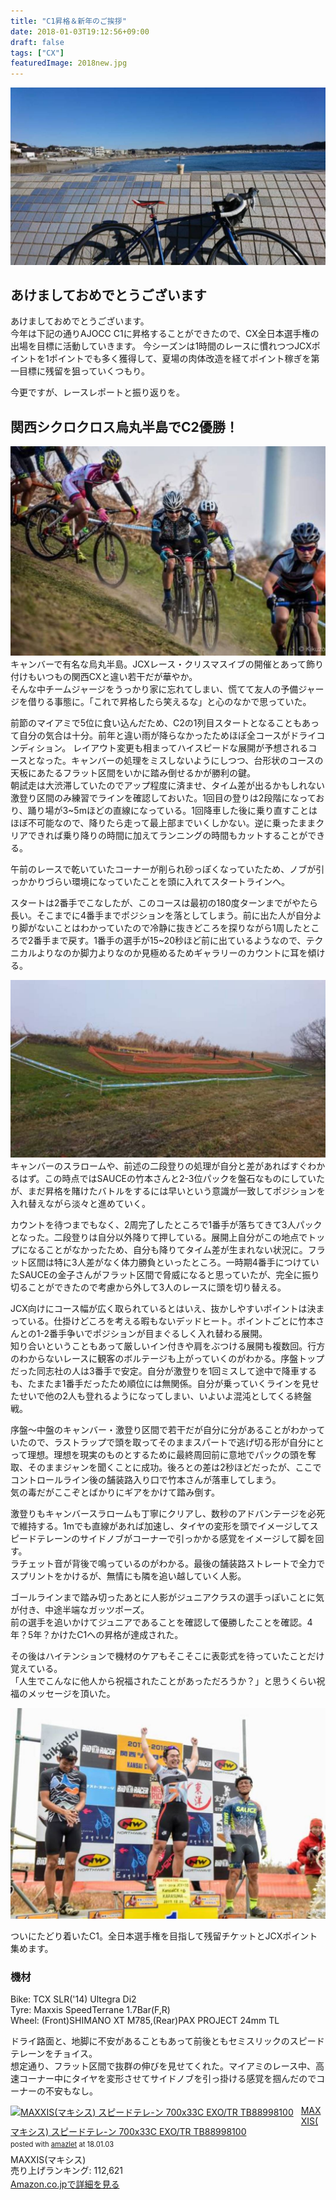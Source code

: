 ```yaml
---
title: "C1昇格＆新年のご挨拶"
date: 2018-01-03T19:12:56+09:00
draft: false
tags: ["CX"]
featuredImage: 2018new.jpg
---
```

![image](2018new.jpg)
## あけましておめでとうございます
あけましておめでとうございます。\
今年は下記の通りAJOCC C1に昇格することができたので、CX全日本選手権の出場を目標に活動していきます。
今シーズンは1時間のレースに慣れつつJCXポイントを1ポイントでも多く獲得して、夏場の肉体改造を経てポイント稼ぎを第一目標に残留を狙っていくつもり。

今更ですが、レースレポートと振り返りを。

## 関西シクロクロス烏丸半島でC2優勝！
![image](17karasuma.jpg)
キャンバーで有名な烏丸半島。JCXレース・クリスマスイブの開催とあって飾り付けもいつもの関西CXと違い若干だが華やか。\
そんな中チームジャージをうっかり家に忘れてしまい、慌てて友人の予備ジャージを借りる事態に。「これで昇格したら笑えるな」と心のなかで思っていた。

前節のマイアミで5位に食い込んだため、C2の1列目スタートとなることもあって自分の気合は十分。前年と違い雨が降らなかったためほぼ全コースがドライコンディション。
レイアウト変更も相まってハイスピードな展開が予想されるコースとなった。キャンバーの処理をミスしないようにしつつ、台形状のコースの天板にあたるフラット区間をいかに踏み倒せるかが勝利の鍵。\
朝試走は大渋滞していたのでアップ程度に済ませ、タイム差が出るかもしれない激登り区間のみ練習でラインを確認しておいた。1回目の登りは2段階になっており、踊り場が3~5mほどの直線になっている。1回降車した後に乗り直すことはほぼ不可能なので、降りたら走って最上部までいくしかない。逆に乗ったままクリアできれば乗り降りの時間に加えてランニングの時間もカットすることができる。

午前のレースで乾いていたコーナーが削られ砂っぽくなっていたため、ノブが引っかかりづらい環境になっていたことを頭に入れてスタートラインへ。

スタートは2番手でこなしたが、このコースは最初の180度ターンまでがやたら長い。そこまでに4番手までポジションを落としてしまう。前に出た人が自分より脚がないことはわかっていたので冷静に抜きどころを探りながら1周したところで2番手まで戻す。1番手の選手が15~20秒ほど前に出ているようなので、テクニカルよりなのか脚力よりなのか見極めるためギャラリーのカウントに耳を傾ける。

![image](17karasuma2.jpg)
キャンバーのスラロームや、前述の二段登りの処理が自分と差があればすぐわかるはず。この時点ではSAUCEの竹本さんと2-3位パックを盤石なものにしていたが、まだ昇格を賭けたバトルをするには早いという意識が一致してポジションを入れ替えながら淡々と進めていく。

カウントを待つまでもなく、2周完了したところで1番手が落ちてきて3人パックとなった。二段登りは自分以外降りて押している。展開上自分がこの地点でトップになることがなかったため、自分も降りてタイム差が生まれない状況に。フラット区間は特に3人差がなく体力勝負といったところ。一時期4番手につけていたSAUCEの金子さんがフラット区間で脅威になると思っていたが、完全に振り切ることができたので考慮から外して3人のレースに頭を切り替える。

JCX向けにコース幅が広く取られているとはいえ、抜かしやすいポイントは決まっている。仕掛けどころを考える暇もないデッドヒート。ポイントごとに竹本さんとの1-2番手争いでポジションが目まぐるしく入れ替わる展開。\
知り合いということもあって厳しいイン付きや肩をぶつける展開も複数回。行方のわからないレースに観客のボルテージも上がっていくのがわかる。序盤トップだった同志社の人は3番手で安定。自分が激登りを1回ミスして途中で降車するも、たまたま1番手だったため順位には無関係。自分が乗っていくラインを見せたせいで他の2人も登れるようになってしまい、いよいよ混沌としてくる終盤戦。

序盤～中盤のキャンバー・激登り区間で若干だが自分に分があることがわかっていたので、ラストラップで頭を取ってそのままスパートで逃げ切る形が自分にとって理想。理想を現実のものとするために最終周回前に意地でパックの頭を奪取、そのままジャンを聞くことに成功。後ろとの差は2秒ほどだったが、ここでコントロールライン後の舗装路入り口で竹本さんが落車してしまう。\
気の毒だがここぞとばかりにギアをかけて踏み倒す。

激登りもキャンバースラロームも丁寧にクリアし、数秒のアドバンテージを必死で維持する。1mでも直線があれば加速し、タイヤの変形を頭でイメージしてスピードテレーンのサイドノブがコーナーで引っかかる感覚をイメージして脚を回す。\
ラチェット音が背後で鳴っているのがわかる。最後の舗装路ストレートで全力でスプリントをかけるが、無情にも隣を追い越していく人影。

ゴールラインまで踏み切ったあとに人影がジュニアクラスの選手っぽいことに気が付き、中途半端なガッツポーズ。\
前の選手を追いかけてジュニアであることを確認して優勝したことを確認。4年？5年？かけたC1への昇格が達成された。

その後はハイテンションで機材のケアもそこそこに表彰式を待っていたことだけ覚えている。\
「人生でこんなに他人から祝福されたことがあっただろうか？」と思うくらい祝福のメッセージを頂いた。

![image](c1up.jpg)

ついにたどり着いたC1。全日本選手権を目指して残留チケットとJCXポイント集めます。

### 機材
Bike: TCX SLR('14) Ultegra Di2\
Tyre: Maxxis SpeedTerrane 1.7Bar(F,R)\
Wheel: (Front)SHIMANO XT M785,(Rear)PAX PROJECT 24mm TL

ドライ路面と、地脚に不安があることもあって前後ともセミスリックのスピードテレーンをチョイス。\
想定通り、フラット区間で抜群の伸びを見せてくれた。マイアミのレース中、高速コーナー中にタイヤを変形させてサイドノブを引っ掛ける感覚を掴んだのでコーナーの不安もなし。




<div class="amazlet-box" style="margin-bottom:0px;"><div class="amazlet-image" style="float:left;margin:0px 12px 1px 0px;"><a href="http://www.amazon.co.jp/exec/obidos/ASIN/B01M8LR2G6/gensobunya-22/ref=nosim/" name="amazletlink" target="_blank"><img src="https://images-fe.ssl-images-amazon.com/images/I/51ZqOgIJixL._SL160_.jpg" alt="MAXXIS(マキシス) スピードテレ-ン 700x33C EXO/TR TB88998100" style="border: none;" /></a></div><div class="amazlet-info" style="line-height:120%; margin-bottom: 10px"><div class="amazlet-name" style="margin-bottom:10px;line-height:120%"><a href="http://www.amazon.co.jp/exec/obidos/ASIN/B01M8LR2G6/gensobunya-22/ref=nosim/" name="amazletlink" target="_blank">MAXXIS(マキシス) スピードテレ-ン 700x33C EXO/TR TB88998100</a><div class="amazlet-powered-date" style="font-size:80%;margin-top:5px;line-height:120%">posted with <a href="http://www.amazlet.com/" title="amazlet" target="_blank">amazlet</a> at 18.01.03</div></div><div class="amazlet-detail">MAXXIS(マキシス) <br />売り上げランキング: 112,621<br /></div><div class="amazlet-sub-info" style="float: left;"><div class="amazlet-link" style="margin-top: 5px"><a href="http://www.amazon.co.jp/exec/obidos/ASIN/B01M8LR2G6/gensobunya-22/ref=nosim/" name="amazletlink" target="_blank">Amazon.co.jpで詳細を見る</a></div></div></div><div class="amazlet-footer" style="clear: left"></div></div>
